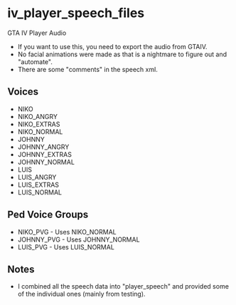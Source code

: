 # iv_player_speech_files
GTA IV Player Audio

- If you want to use this, you need to export the audio from GTAIV.
- No facial animations were made as that is a nightmare to figure out and "automate".
- There are some "comments" in the speech xml.

## Voices
- NIKO
- NIKO_ANGRY
- NIKO_EXTRAS
- NIKO_NORMAL
- JOHNNY
- JOHNNY_ANGRY
- JOHNNY_EXTRAS
- JOHNNY_NORMAL
- LUIS
- LUIS_ANGRY
- LUIS_EXTRAS
- LUIS_NORMAL

## Ped Voice Groups
- NIKO_PVG - Uses NIKO_NORMAL
- JOHNNY_PVG - Uses JOHNNY_NORMAL
- LUIS_PVG - Uses LUIS_NORMAL

## Notes
- I combined all the speech data into "player_speech" and provided some of the individual ones (mainly from testing).
